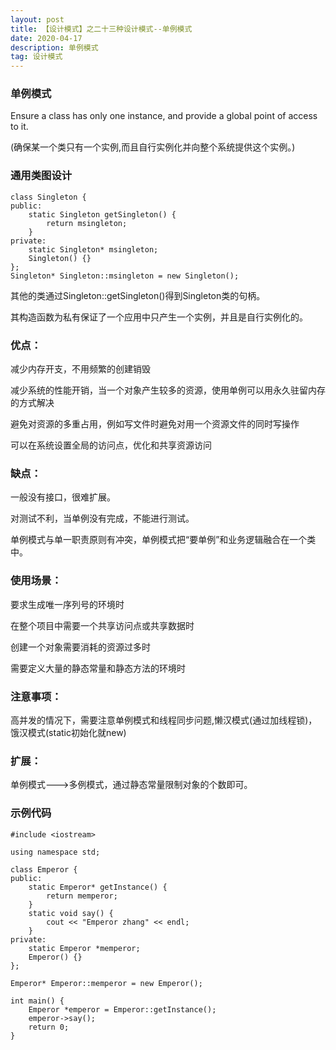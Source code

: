 ```yaml
---
layout: post
title: 【设计模式】之二十三种设计模式--单例模式
date: 2020-04-17
description: 单例模式
tag: 设计模式
---
```

### 单例模式
Ensure a class has only one instance, and provide a global point of access to it.

(确保某一个类只有一个实例,而且自行实例化并向整个系统提供这个实例。)
### 通用类图设计
```
class Singleton {
public:
    static Singleton getSingleton() {
        return msingleton;
    }
private:
    static Singleton* msingleton;
    Singleton() {}
};
Singleton* Singleton::msingleton = new Singleton();
```
其他的类通过Singleton::getSingleton()得到Singleton类的句柄。

其构造函数为私有保证了一个应用中只产生一个实例，并且是自行实例化的。
### 优点：
减少内存开支，不用频繁的创建销毁

减少系统的性能开销，当一个对象产生较多的资源，使用单例可以用永久驻留内存的方式解决

避免对资源的多重占用，例如写文件时避免对用一个资源文件的同时写操作

可以在系统设置全局的访问点，优化和共享资源访问
### 缺点：
一般没有接口，很难扩展。

对测试不利，当单例没有完成，不能进行测试。

单例模式与单一职责原则有冲突，单例模式把“要单例”和业务逻辑融合在一个类中。
### 使用场景：
要求生成唯一序列号的环境时

在整个项目中需要一个共享访问点或共享数据时

创建一个对象需要消耗的资源过多时

需要定义大量的静态常量和静态方法的环境时
### 注意事项：
高并发的情况下，需要注意单例模式和线程同步问题,懒汉模式(通过加线程锁)，饿汉模式(static初始化就new)
### 扩展：
单例模式--->多例模式，通过静态常量限制对象的个数即可。
### 示例代码
```
#include <iostream>

using namespace std;

class Emperor {
public:
    static Emperor* getInstance() {
        return memperor;
    }
    static void say() {
        cout << "Emperor zhang" << endl;
    }
private:
    static Emperor *memperor;
    Emperor() {}
};

Emperor* Emperor::memperor = new Emperor();

int main() {
    Emperor *emperor = Emperor::getInstance();
    emperor->say();
    return 0;
}
```

